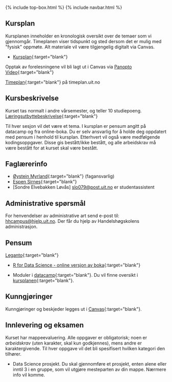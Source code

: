 {% include top-box.html %} <!-- Kode for å inkludere boksen på toppen av siden. Se _config.yml for å gjøre endringer. -->
{% include navbar.html %} <!-- Kode for navigasjonsmeny. Se navbar.html for å gjøre endringer. -->
<!-- Gjør endringer under her -->

## Kursplan  

Kursplanen inneholder en kronologisk oversikt over de temaer som vi gjennomgår. Timeplanen viser tidspunkt og sted dersom det er mulig med "fysisk" oppmøte. Alt materiale vil være tilgjengelig digitalt via Canvas.

- [Kursplan](kursplan.md){:target="blank"}

Opptak av forelesningene vil bli lagt ut i Canvas via [Panopto Video](https://uit.instructure.com/courses/25562/external_tools/1032){:target="blank"}   

[Timeplan](https://timeplan.uit.no/emne_timeplan.php?sem=22v&module[]=SOK-1005-1#week-1){:target="blank"} på timeplan.uit.no

## Kursbeskrivelse 

Kurset tas normalt i andre vårsemester, og teller 10 studiepoeng.  
[Læringsutbyttebeskrivelse](https://uit.no/utdanning/emner/emne/744168/sok-1005){:target="blank"}

Til hver sesjon vil det være et tema. I kursplan er pensum angitt på datacamp og fra online-boka. Du er selv ansvarlig for å holde deg oppdatert med pensum i henhold til kursplan. Etterhvert vil også være medfølgende kodingsoppgaver. Disse gis bestått/ikke bestått, og alle arbeidskrav må være bestått for at kurset skal være bestått.

## Faglærerinfo  

- [Øystein Myrland](https://uit.no/ansatte/person?p_document_id=41412){:target="blank"} (fagansvarlig)
- [Espen Sirnes](https://uit.no/ansatte/person?p_document_id=41418){:target="blank"}
- [Sondre Elvebakken Løvås] <slo079@post.uit.no> er studentassistent

## Administrative spørsmål

For henvendelser av administrative art send e-post til: <hhcampus@hjelp.uit.no>. Der får du hjelp av Handelshøgskolens administrasjon.

## Pensum  

[Leganto](https://bibsys-c.alma.exlibrisgroup.com/leganto/readinglist/lists/8897939560002205){:target="blank"}

- [R for Data Science - online versjon av boka](https://r4ds.had.co.nz/){:target="blank"}

- Moduler i [datacamp](https://app.datacamp.com/){:target="blank"}. Du vil finne oversikt i [kursplanen](kursplan.md){:target="blank"}.

## Kunngjøringer  

Kunngjøringer og beskjeder legges ut i [Canvas](https://uit.instructure.com/courses/25562/announcements){:target="blank"}.

## Innlevering og eksamen  

Kurset har mappeevaluering. Alle oppgaver er obligatorisk; noen er _arbeidskrav_ (uten karakter, skal kun godkjennes), mens andre er karaktergivende.
Til hver oppgave vil det bli spesifisert hvilken kategori den tilhører.

- Data Science prosjekt. Du skal gjennomføre et prosjekt, enten alene eller inntil 3 i en gruppe, som vil utgjøre mesteparten av din mappe. Nærmere info vil komme.





